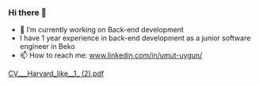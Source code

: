 ### Hi there 👋

- 🔭 I’m currently working on Back-end development
- I have 1 year experience in back-end development as a junior software engineer in Beko
- 📫 How to reach me: www.linkedin.com/in/umut-uygun/

[CV___Harvard_like__1_ (2).pdf](https://github.com/user-attachments/files/16951681/CV___Harvard_like__1_.2.pdf)





